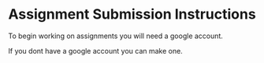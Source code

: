 # Assignment Submission Instructions

To begin working on assignments you will need a google account.

If you dont have a google account you can make one.


